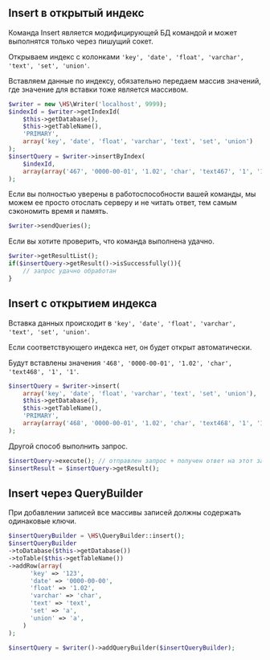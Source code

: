 Insert в открытый индекс
------------
Команда Insert является модифицирующей БД командой и может выполнятся только через пишущий сокет.

Открываем индекс с колонками `'key', 'date', 'float', 'varchar', 'text', 'set', 'union'`.

Вставляем данные по индексу, обязательно передаем массив значений, где значение для вставки тоже является массивом.
```php
$writer = new \HS\Writer('localhost', 9999);
$indexId = $writer->getIndexId(
    $this->getDatabase(),
    $this->getTableName(),
    'PRIMARY',
    array('key', 'date', 'float', 'varchar', 'text', 'set', 'union')
);
$insertQuery = $writer->insertByIndex(
    $indexId,
    array(array('467', '0000-00-01', '1.02', 'char', 'text467', '1', '1'))
);
```
Если вы полностью уверены в работоспособности вашей команды, мы можем ее просто отослать серверу и не читать ответ, тем самым сэкономить время и память.
```php
$writer->sendQueries();
```
Если вы хотите проверить, что команда выполнена удачно.
```php
$writer->getResultList();
if($insertQuery->getResult()->isSuccessfully()){
    // запрос удачно обработан
}
```

Insert с открытием индекса
------------
Вставка данных происходит в `'key', 'date', 'float', 'varchar', 'text', 'set', 'union'`.

Если соответствующего индекса нет, он будет открыт автоматически.

Будут вставлены значения `'468', '0000-00-01', '1.02', 'char', 'text468', '1', '1'`.
```php
$insertQuery = $writer->insert(
    array('key', 'date', 'float', 'varchar', 'text', 'set', 'union'),
    $this->getDatabase(),
    $this->getTableName(),
    'PRIMARY',
    array(array('468', '0000-00-01', '1.02', 'char', 'text468', '1', '1'))
);
```
Другой способ выполнить запрос.
```php
$insertQuery->execute(); // отправлен запрос + получен ответ на этот запрос + все, что было в очереди на отправку
$insertResult = $insertQuery->getResult();
```

Insert через QueryBuilder
------------
При добавлении записей все массивы записей должны содержать одинаковые ключи.

```php
$insertQueryBuilder = \HS\QueryBuilder::insert();
$insertQueryBuilder
->toDatabase($this->getDatabase())
->toTable($this->getTableName())
->addRow(array(
      'key' => '123',
      'date' => '0000-00-00',
      'float' => '1.02',
      'varchar' => 'char',
      'text' => 'text',
      'set' => 'a',
      'union' => 'a',
    )
);

$insertQuery = $writer()->addQueryBuilder($insertQueryBuilder);
```